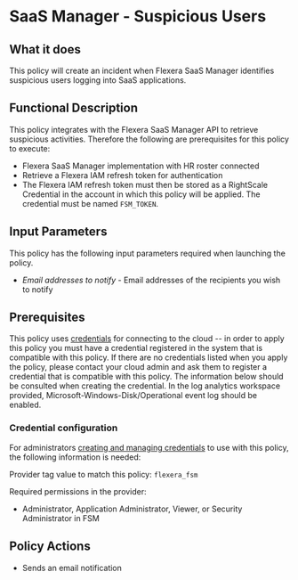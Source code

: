 # SaaS Manager - Suspicious Users

## What it does

This policy will create an incident when Flexera SaaS Manager identifies suspicious users logging into SaaS applications.

## Functional Description

This policy integrates with the Flexera SaaS Manager API to retrieve suspicious activities. Therefore the following are prerequisites for this policy to execute:

- Flexera SaaS Manager implementation with HR roster connected
- Retrieve a Flexera IAM refresh token for authentication
- The Flexera IAM refresh token must then be stored as a RightScale Credential in the account in which this policy will be applied. The credential must be named `FSM_TOKEN`.

## Input Parameters

This policy has the following input parameters required when launching the policy.

- *Email addresses to notify* - Email addresses of the recipients you wish to notify

## Prerequisites

This policy uses [credentials](https://docs.rightscale.com/policies/users/guides/credential_management.html) for connecting to the cloud -- in order to apply this policy you must have a credential registered in the system that is compatible with this policy. If there are no credentials listed when you apply the policy, please contact your cloud admin and ask them to register a credential that is compatible with this policy. The information below should be consulted when creating the credential.
In the log analytics workspace provided, Microsoft-Windows-Disk/Operational event log should be enabled.

### Credential configuration

For administrators [creating and managing credentials](https://docs.rightscale.com/policies/users/guides/credential_management.html) to use with this policy, the following information is needed:

Provider tag value to match this policy: `flexera_fsm`

Required permissions in the provider:

- Administrator, Application Administrator, Viewer, or Security Administrator in FSM

## Policy Actions

- Sends an email notification
